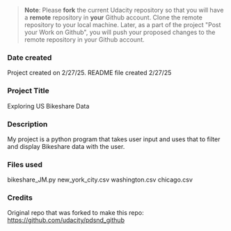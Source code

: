 >**Note**: Please **fork** the current Udacity repository so that you will have a **remote** repository in **your** Github account. Clone the remote repository to your local machine. Later, as a part of the project "Post your Work on Github", you will push your proposed changes to the remote repository in your Github account.

### Date created
Project created on 2/27/25.  README file created 2/27/25

### Project Title
Exploring US Bikeshare Data 

### Description
My project is a python program that takes user input and uses that to filter and display Bikeshare data with the user.

### Files used
bikeshare_JM.py
new_york_city.csv
washington.csv
chicago.csv

### Credits
Original repo that was forked to make this repo: https://github.com/udacity/pdsnd_github

